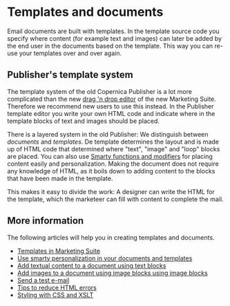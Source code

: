 # Templates and documents

Email documents are built with templates. In the template source code
you specify where content (for example text and images) can later be
added by the end user in the documents based on the template. This way
you can re-use your templates over and over again.

## Publisher's template system

The template system of the old Copernica Publisher is a lot more complicated 
than the new [drag 'n drop editor](./templates-marketing-suite) of the new Marketing Suite. 
Therefore we recommend new users to use this instead. In the Publisher 
template editor you write your own HTML code and indicate where in the 
template blocks of text and images should be placed. 

There is a layered system in the old Publisher: We distinguish between 
*documents* and *templates*. De template determines the layout and is 
made up of HTML code that determined where "text", "image" and "loop" blocks 
are placed. You can also use [Smarty functions and modifiers](./personalization) 
for placing content easily and personalization. Making the document does 
not require any knowledge of HTML, as it boils down to adding content to 
the blocks that have been made in the template.

This makes it easy to divide the work: A designer can write the HTML for 
the template, which the marketeer can fill with content to complete the mail.

## More information

The following articles will help you in creating templates and documents.

-   [Templates in Marketing Suite](./templates-marketing-suite)
-   [Use smarty personalization in your documents and templates](./personalization.md)
-   [Add textual content to a document using text blocks](./the-text-function-for-adding-textual-content-to-your-document.md)
-   [Add images to a document using image blocks using image blocks](./the-image-function-for-adding-images-to-your-document.md)
-   [Send a test e-mail](./send-a-test-mail-or-test-mailing.md)
-   [Tips to reduce HTML errors](./reducing-html-errors.md)
-   [Styling with CSS and XSLT](./css-and-xslt)
